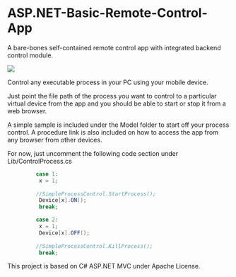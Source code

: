 # ASP.NET-Basic-Remote-Control-App
A bare-bones self-contained remote control app with integrated backend control module. 

![](https://github.com/EdoLabWorks/ximgs/blob/master/AspBasicRemote.png)

Control any executable process in your PC using your mobile device.

Just point the file path of the process you want to control to a particular virtual device from the app and you should be able to start or stop it from a web browser.

A simple sample is included under the Model folder to start off your process control. A procedure link is also included on how to access the app from any browser from other devices.

For now, just uncomment the following code section under Lib/ControlProcess.cs

```C#
         case 1:
          x = 1;
         
         //SimpleProcessControl.StartProcess();
          Device[x].ON();
          break;
```
```C#
         case 2:
          x = 1;
          Device[x].OFF();
         
         //SimpleProcessControl.KillProcess();  
          break;
```

This project is based on C# ASP.NET MVC under Apache License. 
